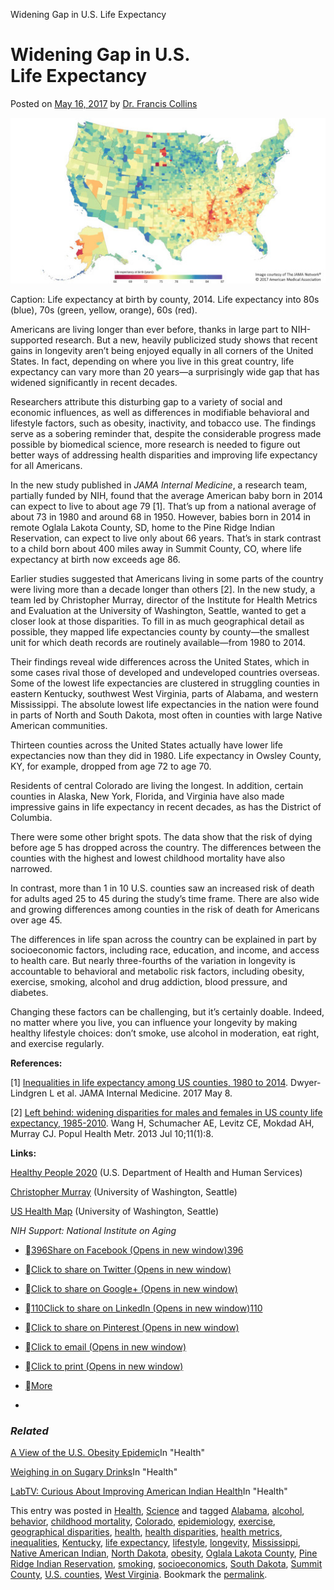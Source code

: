 Widening Gap in U.S. Life Expectancy

# Widening Gap in U.S. Life Expectancy

Posted on [May 16, 2017](https://directorsblog.nih.gov/2017/05/16/widening-gap-in-u-s-life-expectancy/) by [Dr. Francis Collins](https://directorsblog.nih.gov/author/collinsfs/)

[![Map of life expectancies](../_resources/0587d9449e0e37820eca454c3739e437.jpg)](https://nihdirectorsblog.files.wordpress.com/2017/05/life-expectancies-across-the-country.jpg)

Caption: Life expectancy at birth by county, 2014. Life expectancy into 80s (blue), 70s (green, yellow, orange), 60s (red).

Americans are living longer than ever before, thanks in large part to NIH-supported research. But a new, heavily publicized study shows that recent gains in longevity aren’t being enjoyed equally in all corners of the United States. In fact, depending on where you live in this great country, life expectancy can vary more than 20 years—a surprisingly wide gap that has widened significantly in recent decades.

Researchers attribute this disturbing gap to a variety of social and economic influences, as well as differences in modifiable behavioral and lifestyle factors, such as obesity, inactivity, and tobacco use. The findings serve as a sobering reminder that, despite the considerable progress made possible by biomedical science, more research is needed to figure out better ways of addressing health disparities and improving life expectancy for all Americans.

In the new study published in *JAMA Internal Medicine*, a research team, partially funded by NIH, found that the average American baby born in 2014 can expect to live to about age 79 [1]. That’s up from a national average of about 73 in 1980 and around 68 in 1950. However, babies born in 2014 in remote Oglala Lakota County, SD, home to the Pine Ridge Indian Reservation, can expect to live only about 66 years. That’s in stark contrast to a child born about 400 miles away in Summit County, CO, where life expectancy at birth now exceeds age 86.

Earlier studies suggested that Americans living in some parts of the country were living more than a decade longer than others [2]. In the new study, a team led by Christopher Murray, director of the Institute for Health Metrics and Evaluation at the University of Washington, Seattle, wanted to get a closer look at those disparities. To fill in as much geographical detail as possible, they mapped life expectancies county by county—the smallest unit for which death records are routinely available—from 1980 to 2014.

Their findings reveal wide differences across the United States, which in some cases rival those of developed and undeveloped countries overseas. Some of the lowest life expectancies are clustered in struggling counties in eastern Kentucky, southwest West Virginia, parts of Alabama, and western Mississippi. The absolute lowest life expectancies in the nation were found in parts of North and South Dakota, most often in counties with large Native American communities.

Thirteen counties across the United States actually have lower life expectancies now than they did in 1980. Life expectancy in Owsley County, KY, for example, dropped from age 72 to age 70.

Residents of central Colorado are living the longest. In addition, certain counties in Alaska, New York, Florida, and Virginia have also made impressive gains in life expectancy in recent decades, as has the District of Columbia.

There were some other bright spots. The data show that the risk of dying before age 5 has dropped across the country. The differences between the counties with the highest and lowest childhood mortality have also narrowed.

In contrast, more than 1 in 10 U.S. counties saw an increased risk of death for adults aged 25 to 45 during the study’s time frame. There are also wide and growing differences among counties in the risk of death for Americans over age 45.

The differences in life span across the country can be explained in part by socioeconomic factors, including race, education, and income, and access to health care. But nearly three-fourths of the variation in longevity is accountable to behavioral and metabolic risk factors, including obesity, exercise, smoking, alcohol and drug addiction, blood pressure, and diabetes.

Changing these factors can be challenging, but it’s certainly doable. Indeed, no matter where you live, you can influence your longevity by making healthy lifestyle choices: don’t smoke, use alcohol in moderation, eat right, and exercise regularly.

**References:**

[1] [Inequalities in life expectancy among US counties, 1980 to 2014](http://jamanetwork.com/journals/jamainternalmedicine/fullarticle/2626194). Dwyer-Lindgren L et al. JAMA Internal Medicine. 2017 May 8.

[2] [Left behind: widening disparities for males and females in US county life expectancy, 1985-2010](https://www.ncbi.nlm.nih.gov/pubmed/23842281). Wang H, Schumacher AE, Levitz CE, Mokdad AH, Murray CJ. Popul Health Metr. 2013 Jul 10;11(1):8.

**Links:**

[Healthy People 2020](https://www.healthypeople.gov/) (U.S. Department of Health and Human Services)

[Christopher Murray](http://www.healthdata.org/about/christopher-jl-murray) (University of Washington, Seattle)

[US Health Map](https://vizhub.healthdata.org/subnational/usa) (University of Washington, Seattle)

*NIH Support: National Institute on Aging*

- [396Share on Facebook (Opens in new window)396](https://directorsblog.nih.gov/2017/05/16/widening-gap-in-u-s-life-expectancy/?share=facebook&nb=1)
- [Click to share on Twitter (Opens in new window)](https://directorsblog.nih.gov/2017/05/16/widening-gap-in-u-s-life-expectancy/?share=twitter&nb=1)
- [Click to share on Google+ (Opens in new window)](https://directorsblog.nih.gov/2017/05/16/widening-gap-in-u-s-life-expectancy/?share=google-plus-1&nb=1)
- [110Click to share on LinkedIn (Opens in new window)110](https://directorsblog.nih.gov/2017/05/16/widening-gap-in-u-s-life-expectancy/?share=linkedin&nb=1)
- [Click to share on Pinterest (Opens in new window)](https://directorsblog.nih.gov/2017/05/16/widening-gap-in-u-s-life-expectancy/?share=pinterest&nb=1)
- [Click to email (Opens in new window)](https://directorsblog.nih.gov/2017/05/16/widening-gap-in-u-s-life-expectancy/?share=email&nb=1)
- [Click to print (Opens in new window)](https://directorsblog.nih.gov/2017/05/16/widening-gap-in-u-s-life-expectancy/#print)
- [More](https://directorsblog.nih.gov/2017/05/16/widening-gap-in-u-s-life-expectancy/#)

-

### *Related*

[A View of the U.S. Obesity Epidemic](https://directorsblog.nih.gov/2012/11/07/a-view-of-the-u-s-obesity-epidemic/)In "Health"

[Weighing in on Sugary Drinks](https://directorsblog.nih.gov/2012/11/13/weighing-in-on-sugary-drinks/)In "Health"

[LabTV: Curious About Improving American Indian Health](https://directorsblog.nih.gov/2015/11/24/labtv-curious-about-improving-american-indian-health/)In "Health"

This entry was posted in [Health](https://directorsblog.nih.gov/category/health/), [Science](https://directorsblog.nih.gov/category/science/) and tagged [Alabama](https://directorsblog.nih.gov/tag/alabama/), [alcohol](https://directorsblog.nih.gov/tag/alcohol/), [behavior](https://directorsblog.nih.gov/tag/behavior/), [childhood mortality](https://directorsblog.nih.gov/tag/childhood-mortality/), [Colorado](https://directorsblog.nih.gov/tag/colorado/), [epidemiology](https://directorsblog.nih.gov/tag/epidemiology/), [exercise](https://directorsblog.nih.gov/tag/exercise/), [geographical disparities](https://directorsblog.nih.gov/tag/geographical-disparities/), [health](https://directorsblog.nih.gov/tag/health-2/), [health disparities](https://directorsblog.nih.gov/tag/health-disparities/), [health metrics](https://directorsblog.nih.gov/tag/health-metrics/), [inequalities](https://directorsblog.nih.gov/tag/inequalities/), [Kentucky](https://directorsblog.nih.gov/tag/kentucky/), [life expectancy](https://directorsblog.nih.gov/tag/life-expectancy/), [lifestyle](https://directorsblog.nih.gov/tag/lifestyle/), [longevity](https://directorsblog.nih.gov/tag/longevity/), [Mississippi](https://directorsblog.nih.gov/tag/mississippi/), [Native American Indian](https://directorsblog.nih.gov/tag/native-american-indian/), [North Dakota](https://directorsblog.nih.gov/tag/north-dakota/), [obesity](https://directorsblog.nih.gov/tag/obesity/), [Oglala Lakota County](https://directorsblog.nih.gov/tag/oglala-lakota-county/), [Pine Ridge Indian Reservation](https://directorsblog.nih.gov/tag/pine-ridge-indian-reservation/), [smoking](https://directorsblog.nih.gov/tag/smoking/), [socioeconomics](https://directorsblog.nih.gov/tag/socioeconomics/), [South Dakota](https://directorsblog.nih.gov/tag/south-dakota/), [Summit County](https://directorsblog.nih.gov/tag/summit-county/), [U.S. counties](https://directorsblog.nih.gov/tag/u-s-counties/), [West Virginia](https://directorsblog.nih.gov/tag/west-virginia/). Bookmark the [permalink](https://directorsblog.nih.gov/2017/05/16/widening-gap-in-u-s-life-expectancy/).